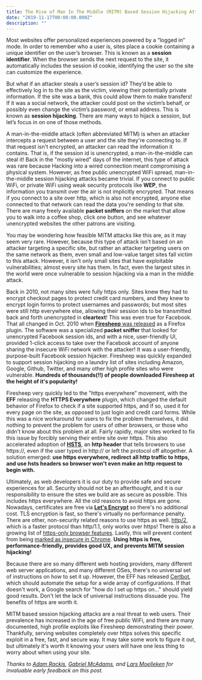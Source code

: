 ```yaml
---
title: The Rise of Man In The Middle (MITM) Based Session Hijacking Attacks
date: "2019-11-17T00:00:00.000Z"
description: ""
---
```


Most websites offer personalized experiences powered by a “logged in” mode. In order to remember who a user is, sites place a cookie containing a unique identifier on the user’s browser. This is known as a **session identifier**. When the browser sends the next request to the site, it automatically includes the session id cookie, identifying the user so the site can customize the experience.

But what if an attacker steals a user’s session id? They’d be able to effectively log in to the site as the victim, viewing their potentially private information. If the site was a bank, this could allow them to make transfers! If it was a social network, the attacker could post on the victim’s behalf, or possibly even change the victim’s password, or email address. This is known as **session hijacking**. There are many ways to hijack a session, but let’s focus in on one of those methods.

A man-in-the-middle attack (often abbreviated MITM) is when an attacker intercepts a request between a user and the site they're connecting to. If that request isn't encrypted, an attacker can read the information it contains. That is, if the session id is unencrypted, a man-in-the-middle can steal it! Back in the "mostly wired" days of the internet, this type of attack was rare because Hacking into a wired connection meant compromising a physical system. However, as free public unencrypted WiFi spread, man-in-the-middle session hijacking attacks became trivial. If you connect to public WiFi, or private WiFi using weak security protocols like **WEP**, the information you transmit over the air is not implicitly encrypted. That means if you connect to a site over http, which is also not encrypted, anyone else connected to that network can read the data you're sending to that site. There are many freely available **packet sniffers** on the market that allow you to walk into a coffee shop, click one button, and see whatever unencrypted websites the other patrons are visiting.

You may be wondering how feasible MITM attacks like this are, as it may seem very rare. However, because this type of attack isn't based on an attacker targeting a specific site, but rather an attacker targeting users on the same network as them, even small and low-value target sites fall victim to this attack. However, it isn't only small sites that have exploitable vulnerabilities; almost every site has them. In fact, even the largest sites in the world were once vulnerable to session hijacking via a man in the middle attack.

Back in 2010, not many sites were fully https only. Sites knew they had to encrypt checkout pages to protect credit card numbers, and they knew to encrypt login forms to protect usernames and passwords; but most sites were still http everywhere else, allowing their session ids to be transmitted back and forth unencrypted in **cleartext**! This was even true for Facebook. That all changed in Oct. 2010 when [**Firesheep** was released](https://techcrunch.com/2010/10/24/firesheep-in-wolves-clothing-app-lets-you-hack-into-twitter-facebook-accounts-easily/) as a Firefox plugin. The software was a specialized **packet sniffer** that looked for unencrypted Facebook session ids, and with a nice, user-friendly UI, provided 1-click access to take over the Facebook account of anyone sharing the insecure WiFi network with the attacker! It was a user-friendly, purpose-built Facebook session hijacker. Firesheep was quickly expanded to support session hijacking on a laundry list of sites including Amazon, Google, Github, Twitter, and many other high profile sites who were vulnerable. **Hundreds of thousands(!!) of people downloaded Firesheep at the height of it's popularity!**

Firesheep very quickly led to the "https everywhere" movement, with the **EFF** releasing the **HTTPS Everywhere** plugin, which changed the default behavior of Firefox to check if a site supported https, and if so, used it for every page on the site, as opposed to just login and credit card forms. While this was a nice workaround for users to fix the problem themselves, it did nothing to prevent the problem for users of other browsers, or those who didn't know about this problem at all. Fairly rapidly, major sites worked to fix this issue by forcibly serving their entire site over https. This also accelerated adoption of [**HSTS**](https://en.wikipedia.org/wiki/HTTP_Strict_Transport_Security), an **http header** that tells browsers to use https://, even if the user typed in http:// or left the protocol off altogether. A solution emerged: **use https everywhere, redirect all http traffic to https, and use hsts headers so browser won't even make an http request to begin with.**

Ultimately, as web developers it is our duty to provide safe and secure experiences for all. Security should not be an afterthought, and it is our responsibility to ensure the sites we build are as secure as possible. This includes https everywhere. All the old reasons to avoid https are gone. Nowadays, certificates are free via [**Let's Encrypt**](https://letsencrypt.org/) so there's no additional cost. TLS encryption is fast, so there's virtually no performance penalty. There are other, non-security related reasons to use https as well. [http/2](https://www.ssl.com/article/an-introduction-to-http2/), which is a faster protocol than http/1.1, only works over https! There is also a growing list of [https-only browser features](https://www.digicert.com/blog/https-only-features-in-browsers/). Lastly, this will prevent content from being [marked as insecure in Chrome](https://www.blog.google/products/chrome/milestone-chrome-security-marking-http-not-secure/). **Using https is free, performance-friendly, provides good UX, and prevents MITM session hijacking!**

Because there are so many different web hosting providers, many different web server applications, and many different OSes, there's no universal set of instructions on how to set it up. However, the EFF has released [Certbot](https://certbot.eff.org/), which should automate the setup for a wide array of configurations. If that doesn't work, a Google search for "how do I set up https on..." should yield good results. Don't let the lack of universal instructions dissuade you. The benefits of https are worth it.

MITM based session hijacking attacks are a real threat to web users. Their prevalence has increased in the age of free public WiFi, and there are many documented, high profile exploits like Firesheep demonstrating their power. Thankfully, serving websites completely over https solves this specific exploit in a free, fast, and secure way. It may take some work to figure it out, but ultimately it's worth it knowing your users will have one less thing to worry about when using your site.

_Thanks to [Adam Rackis](https://twitter.com/AdamRackis), [Gabriel McAdams](https://twitter.com/ghmcadams), and [Lars Moelleken](https://twitter.com/suckup_de) for invaluable early feedback on this post._